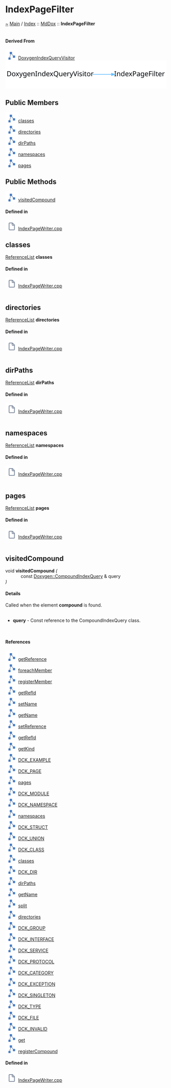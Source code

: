 <a id="indexpagefilter"></a>
<h1>IndexPageFilter</h1>
<a id="classMdDox_1_1IndexPageFilter"></a>
<a id="mddoxindexpagefilter"></a>
<a href="https://github.com/CharlesCarley/MdDox">~</a>
<a href="indexpage.md#main">Main</a>
<span class="inline-text">/</span>
<a href="index.md#index">Index</a>
<span class="inline-text">::</span>
<a href="namespaceMdDox.md#mddox">MdDox</a>
<span class="inline-text">::</span>
<span class="bold-text"><b>IndexPageFilter</b></span>
<br/>
<br/>
<a id="derived-from"></a>
<h4>Derived From</h4>
<span class="icon-list-item"><a href="classMdDox_1_1Doxygen_1_1Visitors_1_1DoxygenIndexQueryVisitor.md#doxygenindexqueryvisitor" class="icon-list-item"><img src="../images/class24px.svg" class="icon-list-item"/><span class="icon-list-item">DoxygenIndexQueryVisitor</span>
</a>
</span>
<br/>
<img src="../images/internal-diagram-105.dot.svg"/><br/>
<a id="public-members"></a>
<h2>Public Members</h2>
<span class="icon-list-item"><a href="#classes" class="icon-list-item"><img src="../images/class24px.svg" class="icon-list-item"/><span class="icon-list-item">classes</span>
</a>
</span>
<br/>
<span class="icon-list-item"><a href="#directories" class="icon-list-item"><img src="../images/class24px.svg" class="icon-list-item"/><span class="icon-list-item">directories</span>
</a>
</span>
<br/>
<span class="icon-list-item"><a href="#dirpaths" class="icon-list-item"><img src="../images/class24px.svg" class="icon-list-item"/><span class="icon-list-item">dirPaths</span>
</a>
</span>
<br/>
<span class="icon-list-item"><a href="#namespaces" class="icon-list-item"><img src="../images/class24px.svg" class="icon-list-item"/><span class="icon-list-item">namespaces</span>
</a>
</span>
<br/>
<span class="icon-list-item"><a href="#pages" class="icon-list-item"><img src="../images/class24px.svg" class="icon-list-item"/><span class="icon-list-item">pages</span>
</a>
</span>
<br/>
<a id="public-methods"></a>
<h2>Public Methods</h2>
<span class="icon-list-item"><a href="#visitedcompound" class="icon-list-item"><img src="../images/class24px.svg" class="icon-list-item"/><span class="icon-list-item">visitedCompound</span>
</a>
</span>
<br/>
<a id="defined-in"></a>
<h4>Defined in</h4>
<span class="icon-list-item"><a href="https://github.com/CharlesCarley/MdDox/blob/master//Source/MdDoxTree/IndexPageWriter.cpp#L43" class="icon-list-item"><img src="../images/file24px.svg" class="icon-list-item"/><span class="icon-list-item">IndexPageWriter.cpp</span>
</a>
</span>
<br/>
<a id="classes"></a>
<h2>classes</h2>
<a href="namespaceMdDox.md#referencelist">ReferenceList</a>
<span class="bold-text"><b>classes</b></span>
<br/>
<a id="defined-in"></a>
<h4>Defined in</h4>
<span class="icon-list-item"><a href="https://github.com/CharlesCarley/MdDox/blob/master//Source/MdDoxTree/IndexPageWriter.cpp#L46" class="icon-list-item"><img src="../images/file24px.svg" class="icon-list-item"/><span class="icon-list-item">IndexPageWriter.cpp</span>
</a>
</span>
<br/>
<br/>
<a id="directories"></a>
<h2>directories</h2>
<a href="namespaceMdDox.md#referencelist">ReferenceList</a>
<span class="bold-text"><b>directories</b></span>
<br/>
<a id="defined-in"></a>
<h4>Defined in</h4>
<span class="icon-list-item"><a href="https://github.com/CharlesCarley/MdDox/blob/master//Source/MdDoxTree/IndexPageWriter.cpp#L48" class="icon-list-item"><img src="../images/file24px.svg" class="icon-list-item"/><span class="icon-list-item">IndexPageWriter.cpp</span>
</a>
</span>
<br/>
<br/>
<a id="dirpaths"></a>
<h2>dirPaths</h2>
<a href="namespaceMdDox.md#referencelist">ReferenceList</a>
<span class="bold-text"><b>dirPaths</b></span>
<br/>
<a id="defined-in"></a>
<h4>Defined in</h4>
<span class="icon-list-item"><a href="https://github.com/CharlesCarley/MdDox/blob/master//Source/MdDoxTree/IndexPageWriter.cpp#L49" class="icon-list-item"><img src="../images/file24px.svg" class="icon-list-item"/><span class="icon-list-item">IndexPageWriter.cpp</span>
</a>
</span>
<br/>
<br/>
<a id="namespaces"></a>
<h2>namespaces</h2>
<a href="namespaceMdDox.md#referencelist">ReferenceList</a>
<span class="bold-text"><b>namespaces</b></span>
<br/>
<a id="defined-in"></a>
<h4>Defined in</h4>
<span class="icon-list-item"><a href="https://github.com/CharlesCarley/MdDox/blob/master//Source/MdDoxTree/IndexPageWriter.cpp#L47" class="icon-list-item"><img src="../images/file24px.svg" class="icon-list-item"/><span class="icon-list-item">IndexPageWriter.cpp</span>
</a>
</span>
<br/>
<br/>
<a id="pages"></a>
<h2>pages</h2>
<a href="namespaceMdDox.md#referencelist">ReferenceList</a>
<span class="bold-text"><b>pages</b></span>
<br/>
<a id="defined-in"></a>
<h4>Defined in</h4>
<span class="icon-list-item"><a href="https://github.com/CharlesCarley/MdDox/blob/master//Source/MdDoxTree/IndexPageWriter.cpp#L45" class="icon-list-item"><img src="../images/file24px.svg" class="icon-list-item"/><span class="icon-list-item">IndexPageWriter.cpp</span>
</a>
</span>
<br/>
<br/>
<a id="visitedcompound"></a>
<h2>visitedCompound</h2>
<span class="inline-text">void</span>
<span class="bold-text"><b>visitedCompound</b></span>
<span class="italic-text"><i>(</i></span>
<div class="paragraph">
<span class="paragraph"><img src="../images/horSpace24px.svg"/><span class="inline-text">const </span>
<a href="classMdDox_1_1Doxygen_1_1CompoundIndexQuery.md#doxygencompoundindexquery">Doxygen::CompoundIndexQuery</a>
<span class="inline-text"> &amp;</span>
<span class="inline-text">query</span>
</span>
</div>
<span class="italic-text"><i>)</i></span>
<a id="details"></a>
<h4>Details</h4>
<span class="inline-text">Called when the element </span>
<span class="bold-text"><b>compound</b></span>
<span class="inline-text"> is found. </span>
<br/>
<br/>
<ul>
<li><span class="bold-text"><b>query</b></span>
<span class="inline-text"> - </span>
<span class="inline-text">Const reference to the CompoundIndexQuery class. </span>
</li>
</ul>
<br/>
<a id="references"></a>
<h4>References</h4>
<span class="icon-list-item"><a href="classMdDox_1_1Reference.md#getreference" class="icon-list-item"><img src="../images/class24px.svg" class="icon-list-item"/><span class="icon-list-item">getReference</span>
</a>
</span>
<br/>
<span class="icon-list-item"><a href="classMdDox_1_1Doxygen_1_1CompoundIndexQuery.md#foreachmember" class="icon-list-item"><img src="../images/class24px.svg" class="icon-list-item"/><span class="icon-list-item">foreachMember</span>
</a>
</span>
<br/>
<span class="icon-list-item"><a href="classMdDox_1_1SiteBuilder.md#registermember" class="icon-list-item"><img src="../images/class24px.svg" class="icon-list-item"/><span class="icon-list-item">registerMember</span>
</a>
</span>
<br/>
<span class="icon-list-item"><a href="classMdDox_1_1Doxygen_1_1MemberIndexQuery.md#getrefid" class="icon-list-item"><img src="../images/class24px.svg" class="icon-list-item"/><span class="icon-list-item">getRefId</span>
</a>
</span>
<br/>
<span class="icon-list-item"><a href="classMdDox_1_1Reference.md#setname" class="icon-list-item"><img src="../images/class24px.svg" class="icon-list-item"/><span class="icon-list-item">setName</span>
</a>
</span>
<br/>
<span class="icon-list-item"><a href="classMdDox_1_1Doxygen_1_1CompoundIndexQuery.md#getname" class="icon-list-item"><img src="../images/class24px.svg" class="icon-list-item"/><span class="icon-list-item">getName</span>
</a>
</span>
<br/>
<span class="icon-list-item"><a href="classMdDox_1_1Reference.md#setreference" class="icon-list-item"><img src="../images/class24px.svg" class="icon-list-item"/><span class="icon-list-item">setReference</span>
</a>
</span>
<br/>
<span class="icon-list-item"><a href="classMdDox_1_1Doxygen_1_1CompoundIndexQuery.md#getrefid" class="icon-list-item"><img src="../images/class24px.svg" class="icon-list-item"/><span class="icon-list-item">getRefId</span>
</a>
</span>
<br/>
<span class="icon-list-item"><a href="classMdDox_1_1Doxygen_1_1CompoundIndexQuery.md#getkind" class="icon-list-item"><img src="../images/class24px.svg" class="icon-list-item"/><span class="icon-list-item">getKind</span>
</a>
</span>
<br/>
<span class="icon-list-item"><a href="namespaceMdDox_1_1Doxygen.md#dck_example" class="icon-list-item"><img src="../images/class24px.svg" class="icon-list-item"/><span class="icon-list-item">DCK_EXAMPLE</span>
</a>
</span>
<br/>
<span class="icon-list-item"><a href="namespaceMdDox_1_1Doxygen.md#dck_page" class="icon-list-item"><img src="../images/class24px.svg" class="icon-list-item"/><span class="icon-list-item">DCK_PAGE</span>
</a>
</span>
<br/>
<span class="icon-list-item"><a href="classMdDox_1_1IndexPageFilter.md#pages" class="icon-list-item"><img src="../images/class24px.svg" class="icon-list-item"/><span class="icon-list-item">pages</span>
</a>
</span>
<br/>
<span class="icon-list-item"><a href="namespaceMdDox_1_1Doxygen.md#dck_module" class="icon-list-item"><img src="../images/class24px.svg" class="icon-list-item"/><span class="icon-list-item">DCK_MODULE</span>
</a>
</span>
<br/>
<span class="icon-list-item"><a href="namespaceMdDox_1_1Doxygen.md#dck_namespace" class="icon-list-item"><img src="../images/class24px.svg" class="icon-list-item"/><span class="icon-list-item">DCK_NAMESPACE</span>
</a>
</span>
<br/>
<span class="icon-list-item"><a href="classMdDox_1_1IndexPageFilter.md#namespaces" class="icon-list-item"><img src="../images/class24px.svg" class="icon-list-item"/><span class="icon-list-item">namespaces</span>
</a>
</span>
<br/>
<span class="icon-list-item"><a href="namespaceMdDox_1_1Doxygen.md#dck_struct" class="icon-list-item"><img src="../images/class24px.svg" class="icon-list-item"/><span class="icon-list-item">DCK_STRUCT</span>
</a>
</span>
<br/>
<span class="icon-list-item"><a href="namespaceMdDox_1_1Doxygen.md#dck_union" class="icon-list-item"><img src="../images/class24px.svg" class="icon-list-item"/><span class="icon-list-item">DCK_UNION</span>
</a>
</span>
<br/>
<span class="icon-list-item"><a href="namespaceMdDox_1_1Doxygen.md#dck_class" class="icon-list-item"><img src="../images/class24px.svg" class="icon-list-item"/><span class="icon-list-item">DCK_CLASS</span>
</a>
</span>
<br/>
<span class="icon-list-item"><a href="classMdDox_1_1IndexPageFilter.md#classes" class="icon-list-item"><img src="../images/class24px.svg" class="icon-list-item"/><span class="icon-list-item">classes</span>
</a>
</span>
<br/>
<span class="icon-list-item"><a href="namespaceMdDox_1_1Doxygen.md#dck_dir" class="icon-list-item"><img src="../images/class24px.svg" class="icon-list-item"/><span class="icon-list-item">DCK_DIR</span>
</a>
</span>
<br/>
<span class="icon-list-item"><a href="classMdDox_1_1IndexPageFilter.md#dirpaths" class="icon-list-item"><img src="../images/class24px.svg" class="icon-list-item"/><span class="icon-list-item">dirPaths</span>
</a>
</span>
<br/>
<span class="icon-list-item"><a href="classMdDox_1_1Reference.md#getname" class="icon-list-item"><img src="../images/class24px.svg" class="icon-list-item"/><span class="icon-list-item">getName</span>
</a>
</span>
<br/>
<span class="icon-list-item"><a href="classMdDox_1_1StringUtils.md#split" class="icon-list-item"><img src="../images/class24px.svg" class="icon-list-item"/><span class="icon-list-item">split</span>
</a>
</span>
<br/>
<span class="icon-list-item"><a href="classMdDox_1_1IndexPageFilter.md#directories" class="icon-list-item"><img src="../images/class24px.svg" class="icon-list-item"/><span class="icon-list-item">directories</span>
</a>
</span>
<br/>
<span class="icon-list-item"><a href="namespaceMdDox_1_1Doxygen.md#dck_group" class="icon-list-item"><img src="../images/class24px.svg" class="icon-list-item"/><span class="icon-list-item">DCK_GROUP</span>
</a>
</span>
<br/>
<span class="icon-list-item"><a href="namespaceMdDox_1_1Doxygen.md#dck_interface" class="icon-list-item"><img src="../images/class24px.svg" class="icon-list-item"/><span class="icon-list-item">DCK_INTERFACE</span>
</a>
</span>
<br/>
<span class="icon-list-item"><a href="namespaceMdDox_1_1Doxygen.md#dck_service" class="icon-list-item"><img src="../images/class24px.svg" class="icon-list-item"/><span class="icon-list-item">DCK_SERVICE</span>
</a>
</span>
<br/>
<span class="icon-list-item"><a href="namespaceMdDox_1_1Doxygen.md#dck_protocol" class="icon-list-item"><img src="../images/class24px.svg" class="icon-list-item"/><span class="icon-list-item">DCK_PROTOCOL</span>
</a>
</span>
<br/>
<span class="icon-list-item"><a href="namespaceMdDox_1_1Doxygen.md#dck_category" class="icon-list-item"><img src="../images/class24px.svg" class="icon-list-item"/><span class="icon-list-item">DCK_CATEGORY</span>
</a>
</span>
<br/>
<span class="icon-list-item"><a href="namespaceMdDox_1_1Doxygen.md#dck_exception" class="icon-list-item"><img src="../images/class24px.svg" class="icon-list-item"/><span class="icon-list-item">DCK_EXCEPTION</span>
</a>
</span>
<br/>
<span class="icon-list-item"><a href="namespaceMdDox_1_1Doxygen.md#dck_singleton" class="icon-list-item"><img src="../images/class24px.svg" class="icon-list-item"/><span class="icon-list-item">DCK_SINGLETON</span>
</a>
</span>
<br/>
<span class="icon-list-item"><a href="namespaceMdDox_1_1Doxygen.md#dck_type" class="icon-list-item"><img src="../images/class24px.svg" class="icon-list-item"/><span class="icon-list-item">DCK_TYPE</span>
</a>
</span>
<br/>
<span class="icon-list-item"><a href="namespaceMdDox_1_1Doxygen.md#dck_file" class="icon-list-item"><img src="../images/class24px.svg" class="icon-list-item"/><span class="icon-list-item">DCK_FILE</span>
</a>
</span>
<br/>
<span class="icon-list-item"><a href="namespaceMdDox_1_1Doxygen.md#dck_invalid" class="icon-list-item"><img src="../images/class24px.svg" class="icon-list-item"/><span class="icon-list-item">DCK_INVALID</span>
</a>
</span>
<br/>
<span class="icon-list-item"><a href="classMdDox_1_1SiteBuilder.md#get" class="icon-list-item"><img src="../images/class24px.svg" class="icon-list-item"/><span class="icon-list-item">get</span>
</a>
</span>
<br/>
<span class="icon-list-item"><a href="classMdDox_1_1SiteBuilder.md#registercompound" class="icon-list-item"><img src="../images/class24px.svg" class="icon-list-item"/><span class="icon-list-item">registerCompound</span>
</a>
</span>
<br/>
<a id="defined-in"></a>
<h4>Defined in</h4>
<span class="icon-list-item"><a href="https://github.com/CharlesCarley/MdDox/blob/master//Source/MdDoxTree/IndexPageWriter.cpp#L52" class="icon-list-item"><img src="../images/file24px.svg" class="icon-list-item"/><span class="icon-list-item">IndexPageWriter.cpp</span>
</a>
</span>
<br/>
<br/>
</div>
</div>
</body>
</html>
